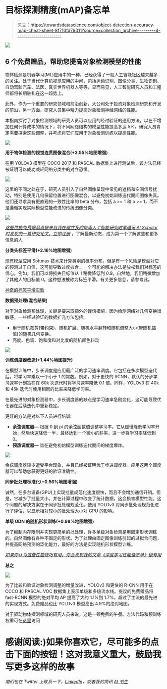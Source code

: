 # 目标探测精度(mAP)备忘单

> 原文：<https://towardsdatascience.com/object-detection-accuracy-map-cheat-sheet-8f710fd79011?source=collection_archive---------4----------------------->

![](img/bbd6a245bb676ee983b85e9bee48a2ff.png)

## 6 个免费赠品，帮助您提高对象检测模型的性能

物体检测是机器学习(ML)应用中的一种，已经获得了一般人工智能社区越来越多的关注。处于当代计算机视觉应用的中间，包括运动识别、图像分类、生物识别、自动驾驶汽车、法医、真实世界机器人等等，显而易见，人工智能研究人员和工程师都将长期驻扎在这一趋势上。

此外，作为一个重要的研究领域和前沿创新，大公司处于投资对象检测研究和开发的前沿，另一方面，研究人员集中精力提高对象检测神经网络的性能。

本指南探讨了对象检测领域的研究人员可以应用的经过验证的通用方法，以在不增加任何计算成本的情况下，将不同网络结构的模型性能提高多达 5%。研究人员肯定需要探索这些调整，并考虑将它们应用于对象检测训练以提高性能。

![](img/3b24a4d5063a5b1041e92da4fdb785a5.png)

**用于物体检测的视觉连贯图像混合(+3.55%地图增强)**

在用 YOLOv3 模型在 COCO 2017 和 PASCAL 数据集上进行测试后，该方法已经被证明可以成功减轻网络分类中的对立恐惧。

![](img/857f44408217a94ab27942346f671b82.png)

这里的不同之处在于，研究人员引入了自然图像呈现中常见的遮挡和空间信号扰动，特别是使用几何保留位置进行图像混合，以避免初始训练迭代期间图像失真。他们还寻求具有更直观的一致性比率的 beta 分布，包括 a >= 1 和 b >= 1，而不是遵循实现实际模型性能改进的传统图像分类。

![](img/cd2336983e61b683da848d9e1ea72e11.png)

[*这些性能免费赠品直接来自我在建立我的每周人工智能研究时事通讯 AI Scholar 时发现的一篇研究论文。立即注册*](http://eepurl.com/ghCeNn) ，了解最新动态，成为第一个了解这些和更多信息的人

**分类头标签平滑(+2.16%地图增强)**

现有模型应用 Softmax 技术来计算类别的概率分布。但是有一个风险是模型对它的预测过于自信，这可能导致过度拟合。一个可能的解决办法是放松我们对标签的信心。例如，我们可以将损失目标值从 1 稍微降低到 0.9。自然地，我们稍微增加了其他人的目标值 0。这种想法被称为标签平滑。有关更多信息，请参考此。

[神奇的标签平滑实验](https://github.com/Kyubyong/label_smoothing)

**数据预处理(混合结果)**

对于对象检测预处理，关键是要采取额外的谨慎措施，因为检测网络对几何变换很敏感。一些经过验证的数据扩充方法包括:

*   用于随机裁剪(带约束)、随机扩展、随机水平翻转和随机调整大小(带随机插值)的随机几何变换。
*   亮度、色调、饱和度和对比度的随机颜色抖动

![](img/58298cd5869bac94bcd51ebc2318b9e3.png)

**训练调度器改造(+1.44%地图提升)**

在模型训练中，步长调度是应用最广泛的学习速率调度。它包括在多次模型迭代后，将学习率乘以一个小于 1 的常数。例如，对于更快的 RCNN，默认的分步学习速率计划旨在在 60k 次迭代时将学习速率降低 0.1 倍。同样，YOLOv3 在 40k 和 45k 迭代时使用相同的比率来降低学习率。

在最先进的对象检测器中，步长调度器的缺点是学习速率急剧变化，这可能导致优化器在后续迭代中重新稳定。

更好的方法是对以下人员进行培训:

*   **余弦调度器—** 根据 0 到 pi 的余弦函数值调整学习率。它从缓慢降低学习率开始，然后快速降低一半，最终达到一个微小的斜率，进一步将学习率降低到 0。
*   **预热调度器—** 旨在避免初始模型训练迭代期间的梯度爆炸。

![](img/3fc0884fe8c998f72e8fa34052f3b498.png)

余弦调度器较少遭受平台现象，并且已经被证明优于步进调度器。应用这两个调度器可以帮助您获得更好的验证准确性。

**同步批处理标准化(+0.56%地图增强)**

诚然，在多台设备(GPU)上实现批量规范化速度很快，而且不会增加通信开销。但是，它减少了批量大小，并在计算过程中改变了统计数据，这会损害模型性能。这个问题的解决方案在于同步批处理规范化。使用 YOLOv3 对同步批处理规范化进行了评估，以显示相对较小的批处理大小对 GPU 的影响。

**单级 ODN 的随机形状训练(+0.98%地图增强)**

为了抑制内存限制并实现更简单的批处理，许多单级对象检测是用固定形状训练的。自然图像有各种不固定的形状。为了处理由固定图像训练引起的过拟合问题，并提高网络预测的泛化能力，最好的方法是实现随机形状模型训练。

[*如果你认为这些性能技巧有用，你会发现我的文章《深度学习性能备忘单》很有用*](/deep-learning-performance-cheat-sheet-21374b9c4f45)

**总之**

![](img/4857c3b18ef3f6e99a8f197464521787.png)

为了比较和验证对象检测调整的增量改进，YOLOv3 和更快的 R-CNN 用于在 COCO 和 PASCAL VOC 数据集上表示单级和多级流水线。提议的免费赠品将 fast-RCNN 模型的绝对平均 AP 提高了大约 1.1%到 1.7%，超过了主流的最先进的实现方式。免费赠品也比 YOLOv3 模型高出 4.9%的绝对地图。

对于驱动物体探测领域的研究人员来说，这是一顿免费的午餐。方法代码和预训练权重可在[这里](https://github.com/dmlc/gluon-cv)访问

# 感谢阅读:)如果你喜欢它，尽可能多的点击下面的按钮！这对我意义重大，鼓励我写更多这样的故事

*咱们也在 Twitter 上联系一下，*[*LinkedIn*](https://www.linkedin.com/in/christopherdossman/)*，或者我的简讯* [*AI 书生*](http://eepurl.com/ghCeNn)